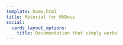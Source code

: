 ```yaml
---
template: home.html
title: Material for MkDocs
social:
  cards_layout_options:
    title: Documentation that simply works
---
```




